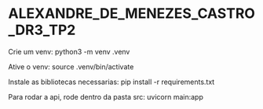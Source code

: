 # ALEXANDRE_DE_MENEZES_CASTRO_DR3_TP2

Crie um venv:
python3 -m venv .venv

Ative o venv:
source .venv/bin/activate

Instale as bibliotecas necessarias:
pip install -r requirements.txt

Para rodar a api, rode dentro da pasta src:
uvicorn main:app
